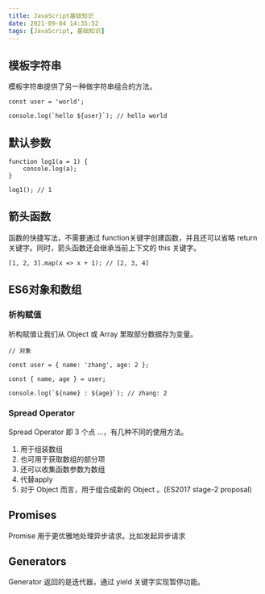 ```yaml
---
title: JavaScript基础知识
date: 2021-09-04 14:35:52
tags: [JavaScript, 基础知识]
---
```




## 模板字符串

模板字符串提供了另一种做字符串组合的方法。

```
const user = 'world';

console.log(`hello ${user}`); // hello world
```



## 默认参数

```
function log1(a = 1) {
	console.log(a);
}

log1(); // 1
```



## 箭头函数

函数的快捷写法，不需要通过 function关键字创建函数，并且还可以省略 return 关键字。同时，箭头函数还会继承当前上下文的 this 关键字。

```
[1, 2, 3].map(x => x + 1); // [2, 3, 4]
```



## ES6对象和数组

### 析构赋值

析构赋值让我们从 Object 或 Array  里取部分数据存为变量。

```
// 对象

const user = { name: 'zhang', age: 2 };

const { name, age } = user;

console.log(`${name} : ${age}`); // zhang: 2
```

### Spread Operator

Spread Operator 即 3 个点      ...，有几种不同的使用方法。

1. 用于组装数组
2. 也可用于获取数组的部分项
3. 还可以收集函数参数为数组
4. 代替apply
5. 对于 Object 而言，用于组合成新的 Object       。(ES2017 stage-2 proposal)

## Promises

Promise 用于更优雅地处理异步请求。比如发起异步请求

## Generators

Generator 返回的是迭代器，通过 yield      关键字实现暂停功能。
